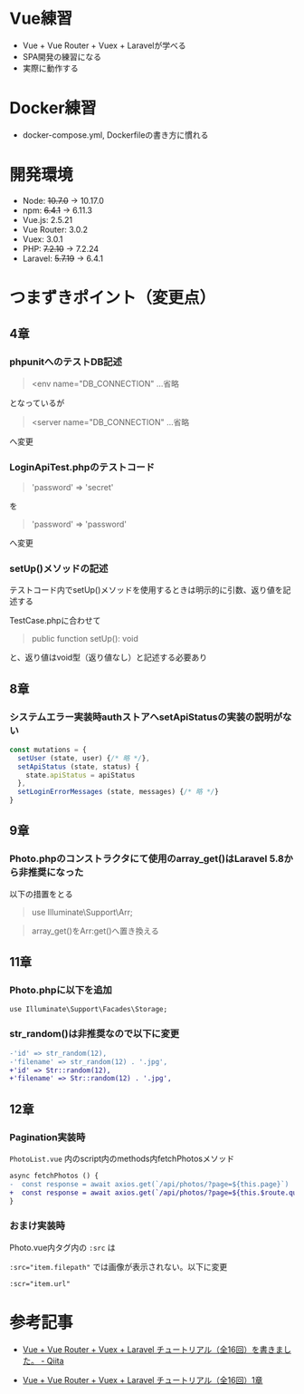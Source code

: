 # Vue練習

- Vue + Vue Router + Vuex + Laravelが学べる
- SPA開発の練習になる
- 実際に動作する

# Docker練習

- docker-compose.yml, Dockerfileの書き方に慣れる

# 開発環境

- Node: ~~10.7.0~~ -> 10.17.0
- npm: ~~6.4.1~~ -> 6.11.3
- Vue.js: 2.5.21
- Vue Router: 3.0.2
- Vuex: 3.0.1
- PHP: ~~7.2.10~~ -> 7.2.24
- Laravel: ~~5.7.19~~ -> 6.4.1

# つまずきポイント（変更点）

## 4章

### phpunitへのテストDB記述

><env name="DB_CONNECTION" ...省略

となっているが

><server name="DB_CONNECTION" ...省略

へ変更

### LoginApiTest.phpのテストコード

>'password' => 'secret'

を

>'password' => 'password'

へ変更

### setUp()メソッドの記述

テストコード内でsetUp()メソッドを使用するときは明示的に引数、返り値を記述する

TestCase.phpに合わせて

>public function setUp(): void

と、返り値はvoid型（返り値なし）と記述する必要あり

## 8章

### システムエラー実装時authストアへsetApiStatusの実装の説明がない

```javascript:auth.js
const mutations = {
  setUser (state, user) {/* 略 */},
  setApiStatus (state, status) {
    state.apiStatus = apiStatus
  },
  setLoginErrorMessages (state, messages) {/* 略 */}
}
```

## 9章

### Photo.phpのコンストラクタにて使用のarray_get()はLaravel 5.8から非推奨になった

以下の措置をとる

> use Illuminate\Support\Arr;

>array_get()をArr:get()へ置き換える

## 11章

### Photo.phpに以下を追加

```
use Illuminate\Support\Facades\Storage;
```

### str_random()は非推奨なので以下に変更

```diff
-'id' => str_random(12),
-'filename' => str_random(12) . '.jpg',
+'id' => Str::random(12),
+'filename' => Str::random(12) . '.jpg',
```

## 12章

### Pagination実装時

`PhotoList.vue` 内のscript内のmethods内fetchPhotosメソッド

```diff
async fetchPhotos () {
-  const response = await axios.get(`/api/photos/?page=${this.page}`)
+  const response = await axios.get(`/api/photos/?page=${this.$route.query.page}`)
}
```

### おまけ実装時

Photo.vue内<img>タグ内の `:src` は

`:src="item.filepath"` では画像が表示されない。以下に変更

```
:scr="item.url"
```

# 参考記事
- [Vue + Vue Router + Vuex + Laravel チュートリアル（全16回）を書きました。 - Qiita](https://qiita.com/MasahiroHarada/items/2597bd6973a45f92e1e8)

- [Vue + Vue Router + Vuex + Laravel チュートリアル（全16回）1章](https://www.hypertextcandy.com/vue-laravel-tutorial-introduction)
